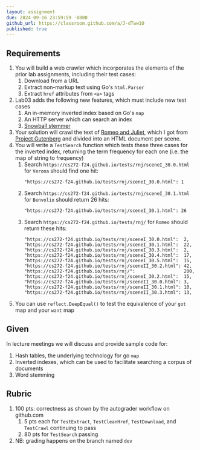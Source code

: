 ```yaml
---
layout: assignment
due: 2024-09-16 23:59:59 -0800
github_url: https://classroom.github.com/a/J-dTww1O
published: true
---
```

## Requirements
1. You will build a web crawler which incorporates the elements of the prior lab assignments, including their test cases: 
    1. Download from a URL
    1. Extract non-markup text using Go's `html.Parser`
    1. Extract `href` attributes from `<a>` tags
1. Lab03 adds the following new features, which must include new test cases
    1. An in-memory inverted index based on Go's `map`
    1. An HTTP server which can search an index
    1. [Snowball stemmer](https://github.com/kljensen/snowball)
1. Your solution will crawl the text of [Romeo and Juliet](/tests/rnj/), which I got from [Project Gutenberg](https://www.gutenberg.org/) and divided
into an HTML document per scene.
1. You will write a `TestSearch` function which tests these three cases for the inverted index, returning the term frequency for each one (i.e. the map of string to frequency)
    1. Search `https://cs272-f24.github.io/tests/rnj/sceneI_30.0.html` for `Verona` should find one hit:
        ```
        "https://cs272-f24.github.io/tests/rnj/sceneI_30.0.html": 1
        ```
    1. Search `https://cs272-f24.github.io/tests/rnj/sceneI_30.1.html` for `Benvolio` should return 26 hits:
        ```
        "https://cs272-f24.github.io/tests/rnj/sceneI_30.1.html": 26
        ```
    1. Search `https://cs272-f24.github.io/tests/rnj/` for `Romeo` should return these hits:
        ```
        "https://cs272-f24.github.io/tests/rnj/sceneI_30.0.html":  2,
        "https://cs272-f24.github.io/tests/rnj/sceneI_30.1.html":  22,
        "https://cs272-f24.github.io/tests/rnj/sceneI_30.3.html":  2,
        "https://cs272-f24.github.io/tests/rnj/sceneI_30.4.html":  17,
        "https://cs272-f24.github.io/tests/rnj/sceneI_30.5.html":  15,
        "https://cs272-f24.github.io/tests/rnj/sceneII_30.2.html": 42,
        "https://cs272-f24.github.io/tests/rnj/":                  200,
        "https://cs272-f24.github.io/tests/rnj/sceneI_30.2.html":  15,
        "https://cs272-f24.github.io/tests/rnj/sceneII_30.0.html": 3,
        "https://cs272-f24.github.io/tests/rnj/sceneII_30.1.html": 10,
        "https://cs272-f24.github.io/tests/rnj/sceneII_30.3.html": 13,
        ```
1. You can use `reflect.DeepEqual()` to test the equivalence of your `got` map and your `want` map

## Given

In lecture meetings we will discuss and provide sample code for:
1. Hash tables, the underlying technology for go `map`
1. Inverted indexes, which can be used to facilitate searching a corpus of documents
1. Word stemming

## Rubric
1. 100 pts: correctness as shown by the autograder workflow on github.com
    1. 5 pts each for `TestExtract`, `TestCleanHref`, `TestDownload`, and `TestCrawl` continuing to pass
    1. 80 pts for `TestSearch` passing
1. NB: grading happens on the branch named `dev`